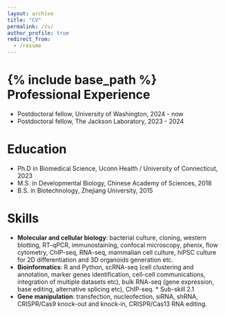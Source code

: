 ```yaml
---
layout: archive
title: "CV"
permalink: /cv/
author_profile: true
redirect_from:
  - /resume
---
```


{% include base_path %}
Professional Experience
======
* Postdoctoral fellow, University of Washington, 2024 - now
* Postdoctoral fellow, The Jackson Laboratory, 2023 - 2024

Education
======
* Ph.D in Biomedical Science, Uconn Health / University of Connecticut, 2023
* M.S. in Developmental Biology, Chinese Academy of Sciences, 2018
* B.S. in Biotechnology, Zhejiang University, 2015

Skills
======
- **Molecular and cellular biology**: bacterial culture, cloning, western blotting, RT-qPCR, immunostaining, confocal microscopy, phenix, flow cytometry, ChIP-seq, RNA-seq, mammalian cell culture, hiPSC culture for 2D differentiation and 3D organoids generation etc.
- **Bioinformatics**: R and Python, scRNA-seq (cell clustering and annotation, marker genes identification, cell-cell communications, integration of multiple datasets etc), bulk RNA-seq (gene expression, base editing, alternative splicing etc), ChIP-seq.  * Sub-skill 2.1
- **Gene manipulation**: transfection, nucleofection, siRNA, shRNA, CRISPR/Cas9 knock-out and knock-in, CRISPR/Cas13 RNA editing.